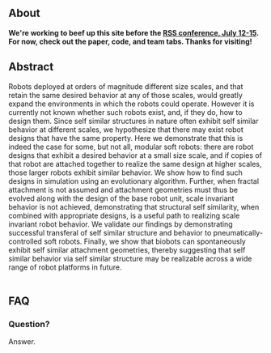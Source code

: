 ## About


**We're working to beef up this site before the [RSS conference, July 12-15](https://roboticsconference.org/). For now, check out the paper, code, and team tabs. Thanks for visiting!**


## Abstract
<!-- ![image](https://cdorgs.github.io/img/00_Design_Organism_Pair_GreenEctoderm_RedCardiac.png) -->
Robots deployed at orders of magnitude different size scales, and that  retain the same desired behavior at any of those scales, 
would greatly expand the environments in which the robots could operate.
However it is currently not known whether such robots exist, and, if they do, how to design them.
Since self similar structures in nature often exhibit self similar behavior at different scales, we hypothesize that there may exist robot designs that have the same property. Here we demonstrate that 
this is indeed the case for some, but not all, modular soft robots: 
there are robot designs that exhibit a desired behavior at a small size scale, and if copies of that robot are attached together to realize the same design at higher scales, those larger robots exhibit similar behavior. We show how to find such designs in simulation using an evolutionary algorithm. 
Further, when fractal attachment is not assumed and attachment geometries must thus be evolved along with the design of the base robot unit, scale invariant behavior is not achieved, demonstrating that structural self similarity, when combined with appropriate designs, is a useful path to realizing scale invariant robot behavior. We validate our findings by demonstrating successful transferal of self similar structure and behavior to pneumatically-controlled soft robots. Finally, we show that biobots can spontaneously exhibit self similar attachment geometries, thereby suggesting that self similar behavior via self similar structure may be realizable across a wide range of robot platforms in future.
<br><br>

<!-- <iframe width="100%" height="400" src="https://www.youtube.com/embed/WhFWNoBiKUc" frameborder="0" allowfullscreen></iframe> -->
<!-- A computer-designed organism (CDO), with the red/green colored design from the above image, walks under the microscope. -->
<!-- <br><br> -->

<!-- ![image](https://cdorgs.github.io/img/04_Multiple_Design_Organism_Pairs.png)
AI methods automatically design diverse candidate lifeforms in simulation (top row) to perform some desired function, and transferable designs are then created using a cell-based construction toolkit to realize living systems (bottom row) with the predicted behaviors.
<br> -->

<!-- 
## How they're made
<iframe width="100%" height="400" src="https://www.youtube.com/embed/R8mkupUoPgQ" frameborder="0" allowfullscreen></iframe>


## Press release
[https://www.uvm.edu/uvmnews/news/team-builds-first-living-robots](https://www.uvm.edu/uvmnews/news/team-builds-first-living-robots)
<br><br>
 -->

## FAQ

### Question?
Answer.
<br>


